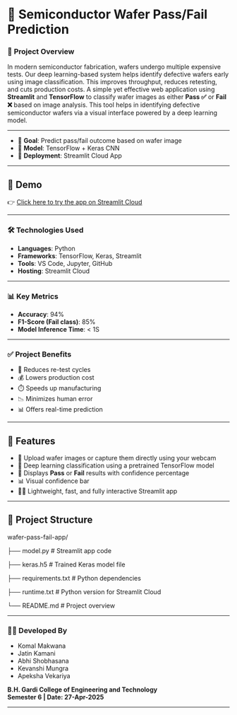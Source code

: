 # 🧪 Semiconductor Wafer Pass/Fail Prediction

### 📘 **Project Overview**
In modern semiconductor fabrication, wafers undergo multiple expensive tests. Our deep learning-based system helps identify defective wafers early using image classification. 
This improves throughput, reduces retesting, and cuts production costs.
A simple yet effective web application using **Streamlit** and **TensorFlow** to classify wafer images as either **Pass ✅** or **Fail ❌** based on image analysis. 
This tool helps in identifying defective semiconductor wafers via a visual interface powered by a deep learning model.

---

- 🎯 **Goal**: Predict pass/fail outcome based on wafer image
- 🧠 **Model**: TensorFlow + Keras CNN
- 🚀 **Deployment**: Streamlit Cloud App

---

## 📸 Demo

👉 [Click here to try the app on Streamlit Cloud](https://intelai-project-2shzzy9dakbuxtwy8ryulc.streamlit.app/)

---

### 🛠️ Technologies Used

- **Languages**: Python
- **Frameworks**: TensorFlow, Keras, Streamlit
- **Tools**: VS Code, Jupyter, GitHub
- **Hosting**: Streamlit Cloud

---

### 📊 Key Metrics

- **Accuracy**: 94%
- **F1-Score (Fail class)**: 85%
- **Model Inference Time**: < 1S

---

### ✅ Project Benefits

- 🔁 Reduces re-test cycles
- 💰 Lowers production cost
- ⏱️ Speeds up manufacturing
- 📉 Minimizes human error
- 📊 Offers real-time prediction

---

## 📌 Features

- 📁 Upload wafer images or capture them directly using your webcam
- 🧠 Deep learning classification using a pretrained TensorFlow model
- 🎯 Displays **Pass** or **Fail** results with confidence percentage
- 📊 Visual confidence bar
- 🧑‍💻 Lightweight, fast, and fully interactive Streamlit app

---

## 📁 Project Structure

wafer-pass-fail-app/

├── model.py  # Streamlit app code

├── keras.h5 # Trained Keras model file

├── requirements.txt # Python dependencies

├── runtime.txt # Python version for Streamlit Cloud

└── README.md # Project overview

---

### 👨‍💻 Developed By

- Komal Makwana  
- Jatin Kamani  
- Abhi Shobhasana  
- Kevanshi Mungra  
- Apeksha Vekariya  

**B.H. Gardi College of Engineering and Technology**  
**Semester 6 | Date: 27-Apr-2025**

---
